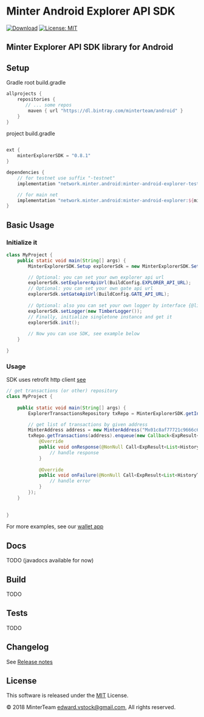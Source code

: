 Minter Android Explorer API SDK
===============================
[![Download](https://api.bintray.com/packages/minterteam/android/minter-android-explorer/images/download.svg)](https://bintray.com/minterteam/android/minter-android-explorer-testnet/_latestVersion)
[![License: MIT](https://img.shields.io/badge/License-MIT-yellow.svg)](https://opensource.org/licenses/MIT)


Minter Explorer API SDK library for Android
---------------------------

## Setup

Gradle
root build.gradle
```groovy
allprojects {
    repositories {
       // ... some repos
        maven { url "https://dl.bintray.com/minterteam/android" }
    }
}
```

project build.gradle
```groovy

ext {
    minterExplorerSDK = "0.8.1"
}

dependencies {
    // for testnet use suffix "-testnet"
    implementation "network.minter.android:minter-android-explorer-testnet:${minterExplorerSDK}"

    // for main net
    implementation "network.minter.android:minter-android-explorer:${minterExplorerSDK}"
}
```

## Basic Usage
### Initialize it
```java
class MyProject {
    public static void main(String[] args) {
        MinterExplorerSDK.Setup explorerSdk = new MinterExplorerSDK.Setup().setEnableDebug(true /*set true or false to see logs*/);

        // Optional: you can set your own explorer api url
        explorerSdk.setExplorerApiUrl(BuildConfig.EXPLORER_API_URL);
        // Optional: you can set your own gate api url
        explorerSdk.setGateApiUrl(BuildConfig.GATE_API_URL);
        
        // Optional: also you can set your own logger by interface {@link Mint.Leaf}
        explorerSdk.setLogger(new TimberLogger());
        // Finally, initialize singletone instance and get it
        explorerSdk.init();    
        
        // Now you can use SDK, see example below
    }
    
}
```

### Usage
SDK uses retrofit http client [see](https://square.github.io/retrofit/)
```java
// get transactions (or other) repository
class MyProject {
    
    public static void main(String[] args) {
        ExplorerTransactionsRepository txRepo = MinterExplorerSDK.getInstance().transactions();

        // get list of transactions by given address
        MinterAddress address = new MinterAddress("Mx01c8af77721c9666c672de62a4deadda0dafb03a");
        txRepo.getTransactions(address).enqueue(new Callback<ExpResult<List<HistoryTransaction>>>() {
            @Override
            public void onResponse(@NonNull Call<ExpResult<List<HistoryTransaction>>> call, @NonNull Response<ExpResult<List<HistoryTransaction>>> response) {
                // handle response
            }
        
            @Override
            public void onFailure(@NonNull Call<ExpResult<List<HistoryTransaction>>> call, @NonNull Throwable t) {
                // handle error
            }
        });
    }
    
    
}
```
For more examples, see our [wallet app](https://github.com/MinterTeam/minter-android-wallet)

## Docs
TODO (javadocs available for now)

## Build
TODO

## Tests
TODO

## Changelog

See [Release notes](RELEASE.md)


## License

This software is released under the [MIT](LICENSE.txt) License.

© 2018 MinterTeam <edward.vstock@gmail.com>, All rights reserved.